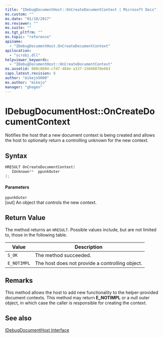 ```yaml
---
title: "IDebugDocumentHost::OnCreateDocumentContext | Microsoft Docs"
ms.custom: ""
ms.date: "01/18/2017"
ms.reviewer: ""
ms.suite: ""
ms.tgt_pltfrm: ""
ms.topic: "reference"
apiname: 
  - "IDebugDocumentHost.OnCreateDocumentContext"
apilocation: 
  - "scrobj.dll"
helpviewer_keywords: 
  - "IDebugDocumentHost::OnCreateDocumentContext"
ms.assetid: 080c8604-cfd7-484e-a337-15040870e683
caps.latest.revision: 8
author: "mikejo5000"
ms.author: "mikejo"
manager: "ghogen"
---
```

# IDebugDocumentHost::OnCreateDocumentContext
Notifies the host that a new document context is being created and allows the host to optionally return a controlling unknown for the new context.  
  
## Syntax  
  
```cpp
HRESULT OnCreateDocumentContext(  
   IUnknown**  ppunkOuter  
);  
```  
  
#### Parameters  
 `ppunkOuter`  
 [out] An object that controls the new context.  
  
## Return Value  
 The method returns an `HRESULT`. Possible values include, but are not limited to, those in the following table.  
  
|Value|Description|  
|-----------|-----------------|  
|`S_OK`|The method succeeded.|  
|`E_NOTIMPL`|The host does not provide a controlling object.|  
  
## Remarks  
 This method allows the host to add new functionality to the helper-provided document contexts. This method may return **E_NOTIMPL** or a null outer object, in which case the caller is responsible for creating the context.  
  
## See also  
 [IDebugDocumentHost Interface](../../winscript/reference/idebugdocumenthost-interface.md)